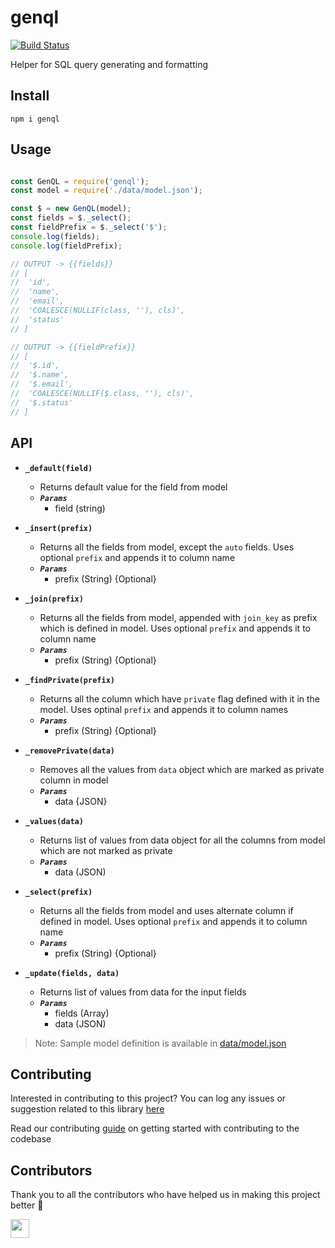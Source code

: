 # genql

[![Build Status](https://api.travis-ci.com/arshadkazmi42/genql.svg?branch=master)](https://api.travis-ci.com/arshadkazmi42/genql)

Helper for SQL query generating and formatting

## Install

```
npm i genql
```

## Usage

```javascript

const GenQL = require('genql');
const model = require('./data/model.json');

const $ = new GenQL(model);
const fields = $._select();
const fieldPrefix = $._select('$');
console.log(fields);
console.log(fieldPrefix);

// OUTPUT -> {{fields}}
// [
//  'id',
//  'name',
//  'email',
//  'COALESCE(NULLIF(class, ''), cls)',
//  'status'
// ]

// OUTPUT -> {{fieldPrefix}}
// [
//  '$.id',
//  '$.name',
//  '$.email',
//  'COALESCE(NULLIF($.class, ''), cls)',
//  '$.status'
// ]

```

## API

- **`_default(field)`**
  - Returns default value for the field from model
  - ***`Params`***
    - field (string)

- **`_insert(prefix)`**
  - Returns all the fields from model, except the `auto` fields. Uses optional `prefix` and appends it to column name
  - ***`Params`***
    - prefix (String) {Optional}

- **`_join(prefix)`**
  - Returns all the fields from model, appended with `join_key` as prefix which is defined in model. Uses optional `prefix`  and appends it to column name
  - ***`Params`***
    - prefix (String) {Optional}

- **`_findPrivate(prefix)`**
  - Returns all the column which have `private` flag defined with it in the model. Uses optinal `prefix` and appends it to column names
  - ***`Params`***
    - prefix (String) {Optional}

- **`_removePrivate(data)`**
  - Removes all the values from `data` object which are marked as private column in model
  - ***`Params`***
    - data {JSON}

- **`_values(data)`**
  - Returns list of values from data object for all the columns from model which are not marked as private
  - ***`Params`***
    - data (JSON)

- **`_select(prefix)`**
  - Returns all the fields from model and uses alternate column if defined in model. Uses optional `prefix` and appends it to column name
  - ***`Params`***
    - prefix (String) {Optional}

- **`_update(fields, data)`**
  - Returns list of values from data for the input fields
  - ***`Params`***
    - fields (Array)
    - data (JSON)

> Note: Sample model definition is available in [data/model.json](data/model.json)


## Contributing

Interested in contributing to this project?
You can log any issues or suggestion related to this library [here](https://github.com/arshadkazmi42/genql/issues/new)

Read our contributing [guide](CONTRIBUTING.md) on getting started with contributing to the codebase

## Contributors

Thank you to all the contributors who have helped us in making this project better :raised_hands:

<a href="https://github.com/arshadkazmi42"><img src="https://github.com/arshadkazmi42.png" width="30" /></a>


